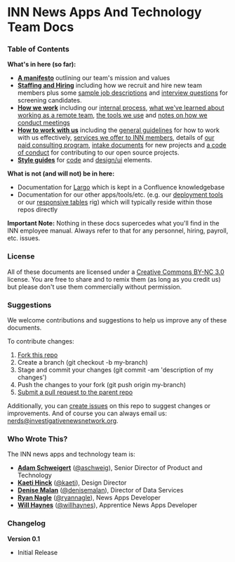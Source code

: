 # INN News Apps And Technology Team Docs

### Table of Contents

**What's in here (so far):**

-  **[A manifesto](/manifesto)** outlining our team's mission and values
-  **[Staffing and Hiring](/staffing)** including how we recruit and hire new team members plus some [sample job descriptions](/staffing/job-descriptions) and [interview questions](/staffing/interview-questions.md) for screening candidates.
-  **[How we work](/how-we-work)** including our [internal process](/how-we-work/process.md), [what we've learned about working as a remote team](/how-we-work/remote-work.md), [the tools we use](/how-we-work/tools.md) and [notes on how we conduct meetings](/how-we-work/meetings.md)
-  **[How to work with us](/how-to-work-with-us)** including the [general guidelines](/how-to-work-with-us) for how to work with us effectively, [services we offer to INN members](/how-to-work-with-us/member-services.md), details of [our paid consulting program](/how-to-work-with-us/consulting/readme.md), [intake documents](/how-to-work-with-us/intake-procedure.md) for new projects and [a code of conduct](/how-to-work-with-us/contributing.md) for contributing to our open source projects.
-  **[Style guides](/style-guides)** for [code](/style-guides/code) and [design/ui](/style-guides/design) elements.

**What is not (and will not) be in here:**

-  Documentation for [Largo](http://largoproject.org) which is kept in a Confluence knowledgebase
-  Documentation for our other apps/tools/etc. (e.g. our [deployment tools](https://github.com/INN/deploy-tools) or our [responsive tables](https://github.com/INN/responsive-tables) rig) which will typically reside within those repos directly

**Important Note:** Nothing in these docs supercedes what you'll find in the INN employee manual. Always refer to that for any personnel, hiring, payroll, etc. issues.

### License

All of these documents are licensed under a [Creative Commons BY-NC 3.0](http://creativecommons.org/licenses/by-nc/3.0/) license. You are free to share and to remix them (as long as you credit us) but please don't use them commercially without permission.

### Suggestions

We welcome contributions and suggestions to help us improve any of these documents. 

To contribute changes:

1.  [Fork this repo](https://help.github.com/articles/fork-a-repo)
2.  Create a branch (git checkout -b my-branch)
3.  Stage and commit your changes (git commit -am 'description of my changes')
4.  Push the changes to your fork (git push origin my-branch)
5.  [Submit a pull request to the parent repo](https://help.github.com/articles/creating-a-pull-request)

Additionally, you can [create issues](https://github.com/INN/docs/issues) on this repo to suggest changes or improvements. And of course you can always email us: [nerds@investigativenewsnetwork.org](mailto:nerds@investigativenewsnetwork.org).

### Who Wrote This?

The INN news apps and technology team is:

-  **[Adam Schweigert](https://github.com/aschweigert)** ([@aschweig](http://twitter.com/aschweig)), Senior Director of Product and Technology
-  **[Kaeti Hinck](https://github.com/kaeti)** ([@kaeti](http://twitter.com/kaeti)), Design Director
-  **[Denise Malan](https://github.com/dnmalan)** ([@denisemalan](http://twitter.com/denisemalan)), Director of Data Services
-  **[Ryan Nagle](https://github.com/rnagle)** ([@ryannagle](http://twitter.com/ryannagle)), News Apps Developer
-  **[Will Haynes](https://github.com/willhaynes)** ([@willhaynes](http://twitter.com/willhaynes)), Apprentice News Apps Developer

### Changelog

**Version 0.1** 
- Initial Release
